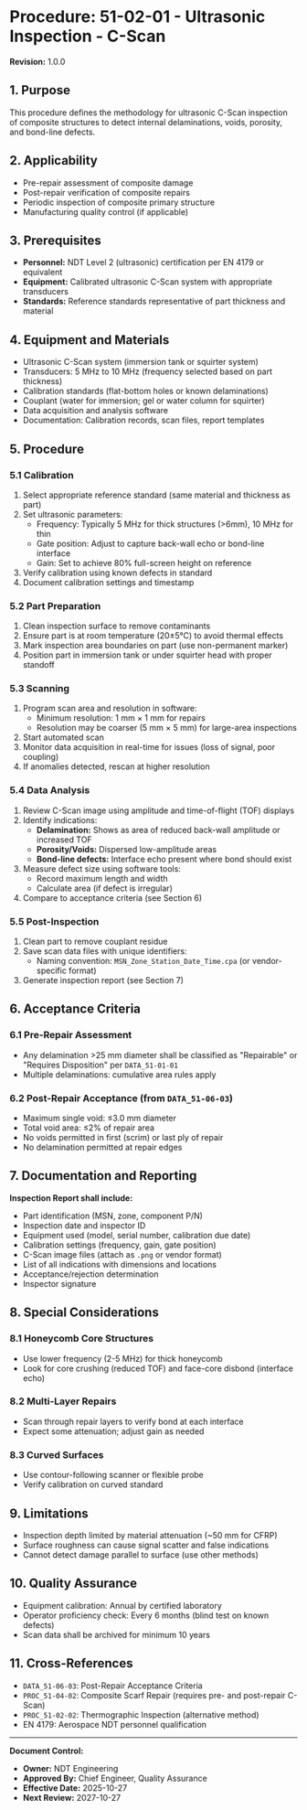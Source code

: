 # Procedure: 51-02-01 - Ultrasonic Inspection - C-Scan
**Revision:** 1.0.0

## 1. Purpose
This procedure defines the methodology for ultrasonic C-Scan inspection of composite structures to detect internal delaminations, voids, porosity, and bond-line defects.

## 2. Applicability
- Pre-repair assessment of composite damage
- Post-repair verification of composite repairs
- Periodic inspection of composite primary structure
- Manufacturing quality control (if applicable)

## 3. Prerequisites
- **Personnel:** NDT Level 2 (ultrasonic) certification per EN 4179 or equivalent
- **Equipment:** Calibrated ultrasonic C-Scan system with appropriate transducers
- **Standards:** Reference standards representative of part thickness and material

## 4. Equipment and Materials
- Ultrasonic C-Scan system (immersion tank or squirter system)
- Transducers: 5 MHz to 10 MHz (frequency selected based on part thickness)
- Calibration standards (flat-bottom holes or known delaminations)
- Couplant (water for immersion; gel or water column for squirter)
- Data acquisition and analysis software
- Documentation: Calibration records, scan files, report templates

## 5. Procedure

### 5.1 Calibration
1. Select appropriate reference standard (same material and thickness as part)
2. Set ultrasonic parameters:
   - Frequency: Typically 5 MHz for thick structures (>6mm), 10 MHz for thin
   - Gate position: Adjust to capture back-wall echo or bond-line interface
   - Gain: Set to achieve 80% full-screen height on reference
3. Verify calibration using known defects in standard
4. Document calibration settings and timestamp

### 5.2 Part Preparation
1. Clean inspection surface to remove contaminants
2. Ensure part is at room temperature (20±5°C) to avoid thermal effects
3. Mark inspection area boundaries on part (use non-permanent marker)
4. Position part in immersion tank or under squirter head with proper standoff

### 5.3 Scanning
1. Program scan area and resolution in software:
   - Minimum resolution: 1 mm × 1 mm for repairs
   - Resolution may be coarser (5 mm × 5 mm) for large-area inspections
2. Start automated scan
3. Monitor data acquisition in real-time for issues (loss of signal, poor coupling)
4. If anomalies detected, rescan at higher resolution

### 5.4 Data Analysis
1. Review C-Scan image using amplitude and time-of-flight (TOF) displays
2. Identify indications:
   - **Delamination:** Shows as area of reduced back-wall amplitude or increased TOF
   - **Porosity/Voids:** Dispersed low-amplitude areas
   - **Bond-line defects:** Interface echo present where bond should exist
3. Measure defect size using software tools:
   - Record maximum length and width
   - Calculate area (if defect is irregular)
4. Compare to acceptance criteria (see Section 6)

### 5.5 Post-Inspection
1. Clean part to remove couplant residue
2. Save scan data files with unique identifiers:
   - Naming convention: `MSN_Zone_Station_Date_Time.cpa` (or vendor-specific format)
3. Generate inspection report (see Section 7)

## 6. Acceptance Criteria

### 6.1 Pre-Repair Assessment
- Any delamination >25 mm diameter shall be classified as "Repairable" or "Requires Disposition" per `DATA_51-01-01`
- Multiple delaminations: cumulative area rules apply

### 6.2 Post-Repair Acceptance (from `DATA_51-06-03`)
- Maximum single void: ≤3.0 mm diameter
- Total void area: ≤2% of repair area
- No voids permitted in first (scrim) or last ply of repair
- No delamination permitted at repair edges

## 7. Documentation and Reporting
**Inspection Report shall include:**
- Part identification (MSN, zone, component P/N)
- Inspection date and inspector ID
- Equipment used (model, serial number, calibration due date)
- Calibration settings (frequency, gain, gate position)
- C-Scan image files (attach as `.png` or vendor format)
- List of all indications with dimensions and locations
- Acceptance/rejection determination
- Inspector signature

## 8. Special Considerations

### 8.1 Honeycomb Core Structures
- Use lower frequency (2-5 MHz) for thick honeycomb
- Look for core crushing (reduced TOF) and face-core disbond (interface echo)

### 8.2 Multi-Layer Repairs
- Scan through repair layers to verify bond at each interface
- Expect some attenuation; adjust gain as needed

### 8.3 Curved Surfaces
- Use contour-following scanner or flexible probe
- Verify calibration on curved standard

## 9. Limitations
- Inspection depth limited by material attenuation (~50 mm for CFRP)
- Surface roughness can cause signal scatter and false indications
- Cannot detect damage parallel to surface (use other methods)

## 10. Quality Assurance
- Equipment calibration: Annual by certified laboratory
- Operator proficiency check: Every 6 months (blind test on known defects)
- Scan data shall be archived for minimum 10 years

## 11. Cross-References
- `DATA_51-06-03`: Post-Repair Acceptance Criteria
- `PROC_51-04-02`: Composite Scarf Repair (requires pre- and post-repair C-Scan)
- `PROC_51-02-02`: Thermographic Inspection (alternative method)
- EN 4179: Aerospace NDT personnel qualification

---
**Document Control:**
- **Owner:** NDT Engineering
- **Approved By:** Chief Engineer, Quality Assurance
- **Effective Date:** 2025-10-27
- **Next Review:** 2027-10-27
